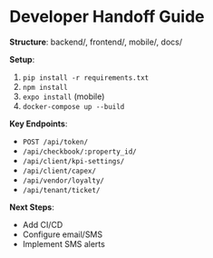 # Developer Handoff Guide

**Structure**: backend/, frontend/, mobile/, docs/

**Setup**:
1. `pip install -r requirements.txt`
2. `npm install`
3. `expo install` (mobile)
4. `docker-compose up --build`

**Key Endpoints**:
- `POST /api/token/`
- `/api/checkbook/:property_id/`
- `/api/client/kpi-settings/`
- `/api/client/capex/`
- `/api/vendor/loyalty/`
- `/api/tenant/ticket/`

**Next Steps**:
- Add CI/CD
- Configure email/SMS
- Implement SMS alerts
